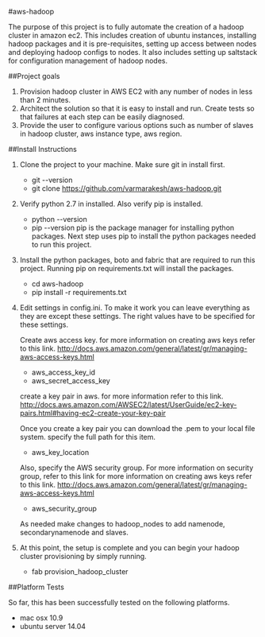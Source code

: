 #aws-hadoop

The purpose of this project is to fully automate the creation of a hadoop cluster in amazon ec2. This includes creation of ubuntu instances, installing 
hadoop packages and it is pre-requisites, setting up access between nodes and deploying hadoop configs to nodes. It also includes setting up saltstack for configuration management of hadoop nodes.

##Project goals


1. Provision hadoop cluster in AWS EC2 with any number of nodes in less than 2 minutes.
2. Architect the solution so that it is easy to install and run. Create tests so that failures at each step can be easily diagnosed.
3. Provide the user to configure various options such as number of slaves in hadoop cluster, aws instance type, aws region.

##Install Instructions

1. Clone the project to your machine. Make sure git in install first.
    *   git --version
    *   git clone https://github.com/varmarakesh/aws-hadoop.git
2. Verify python 2.7 in installed. Also verify pip is installed.
    *   python --version
    *   pip --version
    pip is the package manager for installing python packages. Next step uses pip to install the python packages needed to run this project.
3. Install the python packages, boto and fabric that are required to run this project. Running pip on requirements.txt will install the packages.
    *    cd aws-hadoop
    *    pip install -r requirements.txt
4. Edit settings in config.ini. To make it work you can leave everything as they are except these settings. The right values have to be specified for these settings.
    
    Create aws access key. for more information on creating aws keys refer to this link.
    http://docs.aws.amazon.com/general/latest/gr/managing-aws-access-keys.html
    
    *   aws_access_key_id
    *   aws_secret_access_key
    
    create a key pair in aws. for more information refer to this link.
    http://docs.aws.amazon.com/AWSEC2/latest/UserGuide/ec2-key-pairs.html#having-ec2-create-your-key-pair
    
    Once you create a key pair you can download the .pem to your local file system. specify the full path for this item.
    
    *   aws_key_location
    
    Also, specify the AWS security group. For more information on security group, refer to this link
    for more information on creating aws keys refer to this link.
    http://docs.aws.amazon.com/general/latest/gr/managing-aws-access-keys.html
    
    *   aws_security_group
    
    As needed make changes to hadoop_nodes to add namenode, secondarynamenode and slaves.
    
5. At this point, the setup is complete and you can begin your hadoop cluster provisioning by simply running.
    *   fab provision_hadoop_cluster

##Platform Tests

   So far, this has been successfully tested on the following platforms.
   
   *    mac osx 10.9
   *    ubuntu server 14.04